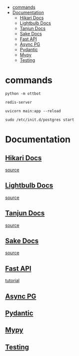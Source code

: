 - [commands](#commands)
- [Documentation](#documentation)
  - [Hikari Docs](#hikari-docs)
  - [Lightbulb Docs](#lightbulb-docs)
  - [Tanjun Docs](#tanjun-docs)
  - [Sake Docs](#sake-docs)
  - [Fast API](#fast-api)
  - [Async PG](#async-pg)
  - [Pydantic](#pydantic)
  - [Mypy](#mypy)
  - [Testing](#testing)

# commands

```
python -m ottbot
```

```
redis-server
```

```
uvicorn main:app --reload
```

```
sudo /etc/init.d/postgres start
```

# Documentation

## [Hikari Docs](https://hikari-py.github.io/hikari/hikari/)

[source](https://github.com/hikari-py/hikari)

## [Lightbulb Docs](https://hikari-lightbulb.readthedocs.io/en/latest/)

[source](https://github.com/tandemdude/hikari-lightbulb)

## [Tanjun Docs](https://fasterspeeding.github.io/Tanjun/release/index.html)

[source](https://github.com/FasterSpeeding/Tanjun)

## [Sake Docs](https://fasterspeeding.github.io/Sake/)

[source](https://github.com/FasterSpeeding/Sake/)

## [Fast API](https://fastapi.tiangolo.com/)

[tutorial](https://www.youtube.com/watch?v=7t2alSnE2-I)

## [Async PG](https://magicstack.github.io/asyncpg/current/)

## [Pydantic](https://pydantic-docs.helpmanual.io/)

## [Mypy](https://mypy.readthedocs.io/en/stable/)

## [Testing](https://python.readthedocs.io/en/stable/library/unittest.html?highlight=re)
